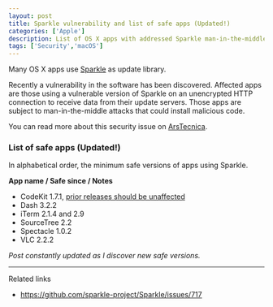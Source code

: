 ```yaml
---
layout: post
title: Sparkle vulnerability and list of safe apps (Updated!)
categories: ['Apple']
description: List of OS X apps with addressed Sparkle man-in-the-middle vulnerability
tags: ['Security','macOS']
---
```


Many OS X apps use [Sparkle](https://sparkle-project.org/) as update library.

Recently a vulnerability in the software has been discovered. Affected apps are those using a vulnerable version of Sparkle on an unencrypted HTTP connection to receive data from their update servers. Those apps are subject to man-in-the-middle attacks that could install malicious code. 

You can read more about this security issue on [ArsTecnica](http://arstechnica.com/security/2016/02/huge-number-of-mac-apps-vulnerable-to-hijacking-and-a-fix-is-elusive/).

### List of safe apps (Updated!)

In alphabetical order, the minimum safe versions of apps using Sparkle.

**App name / Safe since / Notes**

- CodeKit 1.7.1, [prior releases should be unaffected](http://incident57.com/codekit/versionhistory.html)
- Dash 3.2.2
- iTerm 2.1.4 and 2.9
- SourceTree 2.2
- Spectacle 1.0.2
- VLC 2.2.2

*Post constantly updated as I discover new safe versions.*

- - -

Related links

- https://github.com/sparkle-project/Sparkle/issues/717
